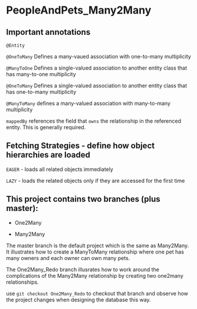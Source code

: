 # PeopleAndPets_Many2Many

## Important annotations

```@Entity```

```@OneToMany``` Defines a many-vaued association with one-to-many multiplicity

```@ManyToOne``` Defines a single-valued association to another entity class that has many-to-one multiplicity

```@OneToMany``` Defines a single-valued association to another entity class that has one-to-many multiplicity

```@ManyToMany``` defines a many-valued association with many-to-many multiplicity

```mappedBy``` references the field that ```owns``` the relationship in the referenced entity. This is generally required.


## Fetching Strategies - define how object hierarchies are loaded

```EAGER``` - loads all related objects immediately

```LAZY``` - loads the related objects only if they are accessed for the first time


## This project contains two branches (plus master):

* One2Many

* Many2Many

The master branch is the default project which is the same as Many2Many. It illustrates how to create a ManyToMany relationship where one pet has many owners and each owner can own many pets.

The One2Many_Redo branch illusrates how to work around the complications of the Many2Many relationship by creating two one2many relationships.

use ```git checkout One2Many_Redo``` to checkout that branch and observe how the project changes when designing the database this way.
